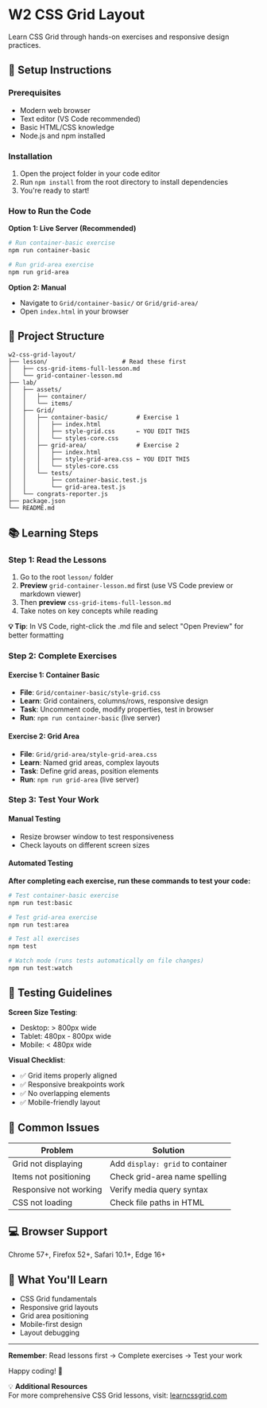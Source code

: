 # W2 CSS Grid Layout

Learn CSS Grid through hands-on exercises and responsive design practices.

## 🚀 Setup Instructions

### Prerequisites
- Modern web browser
- Text editor (VS Code recommended)
- Basic HTML/CSS knowledge
- Node.js and npm installed

### Installation
1. Open the project folder in your code editor
2. Run `npm install` from the root directory to install dependencies
3. You're ready to start!

### How to Run the Code
**Option 1: Live Server (Recommended)**
```bash
# Run container-basic exercise
npm run container-basic

# Run grid-area exercise  
npm run grid-area
```

**Option 2: Manual**
- Navigate to `Grid/container-basic/` or `Grid/grid-area/`
- Open `index.html` in your browser

## 📁 Project Structure

```
w2-css-grid-layout/
├── lesson/                     # Read these first
│   ├── css-grid-items-full-lesson.md
│   └── grid-container-lesson.md
├── lab/
│   ├── assets/
│   │   ├── container/
│   │   └── items/
│   ├── Grid/
│   │   ├── container-basic/        # Exercise 1
│   │   │   ├── index.html
│   │   │   ├── style-grid.css      ← YOU EDIT THIS
│   │   │   └── styles-core.css
│   │   ├── grid-area/              # Exercise 2
│   │   │   ├── index.html
│   │   │   ├── style-grid-area.css ← YOU EDIT THIS
│   │   │   └── styles-core.css
│   │   └── tests/
│   │       ├── container-basic.test.js
│   │       └── grid-area.test.js
│   └── congrats-reporter.js
├── package.json
└── README.md
```

## 📚 Learning Steps

### Step 1: Read the Lessons
1. Go to the root `lesson/` folder
2. **Preview** `grid-container-lesson.md` first (use VS Code preview or markdown viewer)
3. Then **preview** `css-grid-items-full-lesson.md`
4. Take notes on key concepts while reading

**💡 Tip**: In VS Code, right-click the .md file and select "Open Preview" for better formatting

### Step 2: Complete Exercises

#### Exercise 1: Container Basic
- **File**: `Grid/container-basic/style-grid.css`
- **Learn**: Grid containers, columns/rows, responsive design
- **Task**: Uncomment code, modify properties, test in browser
- **Run**: `npm run container-basic` (live server)

#### Exercise 2: Grid Area
- **File**: `Grid/grid-area/style-grid-area.css`  
- **Learn**: Named grid areas, complex layouts
- **Task**: Define grid areas, position elements
- **Run**: `npm run grid-area` (live server)

### Step 3: Test Your Work

#### Manual Testing
- Resize browser window to test responsiveness
- Check layouts on different screen sizes

#### Automated Testing
**After completing each exercise, run these commands to test your code:**

```bash
# Test container-basic exercise
npm run test:basic

# Test grid-area exercise
npm run test:area

# Test all exercises
npm test

# Watch mode (runs tests automatically on file changes)
npm run test:watch
```

## 🧪 Testing Guidelines

**Screen Size Testing**:
- Desktop: > 800px wide
- Tablet: 480px - 800px wide
- Mobile: < 480px wide

**Visual Checklist**:
- ✅ Grid items properly aligned
- ✅ Responsive breakpoints work
- ✅ No overlapping elements
- ✅ Mobile-friendly layout

## 🔧 Common Issues

| Problem | Solution |
|---------|----------|
| Grid not displaying | Add `display: grid` to container |
| Items not positioning | Check grid-area name spelling |
| Responsive not working | Verify media query syntax |
| CSS not loading | Check file paths in HTML |

## 💻 Browser Support
Chrome 57+, Firefox 52+, Safari 10.1+, Edge 16+

## 🎯 What You'll Learn
- CSS Grid fundamentals
- Responsive grid layouts  
- Grid area positioning
- Mobile-first design
- Layout debugging

---

**Remember**: Read lessons first → Complete exercises → Test your work

Happy coding! 🎉

💡 **Additional Resources**  
 For more comprehensive CSS Grid lessons, visit: [learncssgrid.com](https://learncssgrid.com/#grid-container)